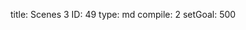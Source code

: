 title:          Scenes 3
ID:             49
type:           md
compile:        2
setGoal:        500


